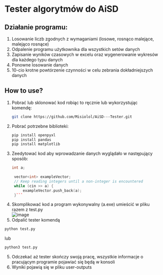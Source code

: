 # Tester algorytmów do AiSD 

## Działanie programu:
1. Losowanie liczb zgodnych z wymaganiami (losowe, rosnąco malejące, malejąco rosnące)
2. Odpalenie programu użytkownika dla wszystkich setów danych
3. Zapisanie wyników czasowych w excelu oraz wygenerowanie wykresów dla każdego typu danych
4. Ponowne losowanie danych
5. 10-cio krotne powtórzenie czynności w celu zebrania dokładniejszych danych

## How to use?
1. Pobrać lub sklonować kod robiąc to ręcznie lub wykorzystując komendę:
   ```bash
   git clone https://github.com/Misiolol/AiSD---Tester.git
   ```
2. Pobrać potrzebne biblioteki:
   ```bash
   pip install openpyxl
   pip install pandas
   pip install matplotlib
   ```
3. Zeedytować kod aby wprowadzanie danych wyglądało w następujący sposób:
   ```cpp
   int a;
    
    vector<int> exampleVector;
    // Keep reading integers until a non-integer is encountered
    while (cin >> a) {
        exampleVector.push_back(a);
    }```
4. Skomplikować kod a program wykonywalny (a.exe) umieścić w pliku razem z test.py<br>
![image](https://github.com/user-attachments/assets/1a1d2df1-1988-40ea-a13f-24da5491cc45)<br>
5. Odpalić tester komendą
  ```bash
  python test.py
```
lub
```bash
python3 test.py
```
5. Odczekać aż tester skończy swoją pracę, wszystkie informacje o pracującym programie pojawiać się będą w konsoli<br>
6. Wyniki pojawią się w pliku user-outputs 



